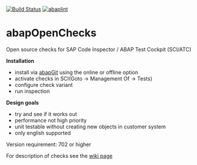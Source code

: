 [![Build Status](https://travis-ci.org/larshp/abapOpenChecks.svg?branch=master)](https://travis-ci.org/larshp/abapOpenChecks)
[![abaplint](http://abaplint.org/badges/larshp/abapOpenChecks)](http://abaplint.org/project/larshp/abapOpenChecks)

abapOpenChecks
==============

Open source checks for SAP Code Inspector / ABAP Test Cockpit (SCI/ATC)

**Installation**
- install via [abapGit](https://github.com/larshp/abapGit) using the online or offline option
- activate checks in SCI(Goto -> Management Of -> Tests)
- configure check variant
- run inspection

**Design goals**
- try and see if it works out
- performance not high priority
- unit testable without creating new objects in customer system
- only english supported

Version requirement: 702 or higher

For description of checks see the [wiki page](https://github.com/larshp/abapOpenChecks/wiki)

